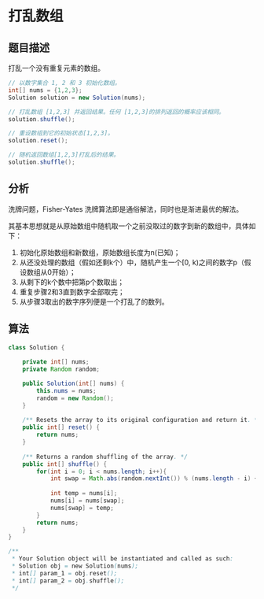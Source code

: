 # 打乱数组

## 题目描述

打乱一个没有重复元素的数组。

```java
// 以数字集合 1, 2 和 3 初始化数组。
int[] nums = {1,2,3};
Solution solution = new Solution(nums);

// 打乱数组 [1,2,3] 并返回结果。任何 [1,2,3]的排列返回的概率应该相同。
solution.shuffle();

// 重设数组到它的初始状态[1,2,3]。
solution.reset();

// 随机返回数组[1,2,3]打乱后的结果。
solution.shuffle();
```

## 分析

洗牌问题，Fisher-Yates 洗牌算法即是通俗解法，同时也是渐进最优的解法。

其基本思想就是从原始数组中随机取一个之前没取过的数字到新的数组中，具体如下：

1. 初始化原始数组和新数组，原始数组长度为n(已知)；
2. 从还没处理的数组（假如还剩k个）中，随机产生一个[0, k)之间的数字p（假设数组从0开始）；
3. 从剩下的k个数中把第p个数取出；
4. 重复步骤2和3直到数字全部取完；
5. 从步骤3取出的数字序列便是一个打乱了的数列。

## 算法

```java
class Solution {
    
    private int[] nums;
    private Random random;

    public Solution(int[] nums) {
        this.nums = nums;
        random = new Random();
    }
    
    /** Resets the array to its original configuration and return it. */
    public int[] reset() {
        return nums;
    }
    
    /** Returns a random shuffling of the array. */
    public int[] shuffle() {
        for(int i = 0; i < nums.length; i++){
            int swap = Math.abs(random.nextInt()) % (nums.length - i) + i;
            
            int temp = nums[i];
            nums[i] = nums[swap];
            nums[swap] = temp;
        }
        return nums;
    }
}

/**
 * Your Solution object will be instantiated and called as such:
 * Solution obj = new Solution(nums);
 * int[] param_1 = obj.reset();
 * int[] param_2 = obj.shuffle();
 */
 ```
